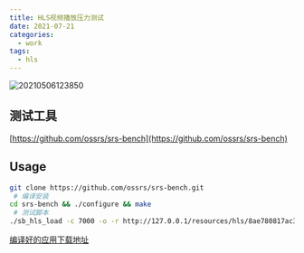 ```yaml
---
title: HLS视频播放压力测试
date: 2021-07-21
categories:
  - work
tags:
  - hls
---
```



![20210506123850](https://fastly.jsdelivr.net/gh/qbmzc/images/md/20210506123850.png)

<!-- more -->

## 测试工具 

[https://github.com/ossrs/srs-bench](https://github.com/ossrs/srs-bench) 

## Usage 

```bash 
git clone https://github.com/ossrs/srs-bench.git
 # 编译安装 
cd srs-bench && ./configure && make 
 # 测试脚本 
./sb_hls_load -c 7000 -o -r http://127.0.0.1/resources/hls/8ae780817ac3205d017ac6fb029d0004/8ae780817ac3205d017ac6fb029d0004_1080p.m3u8
```

[编译好的应用下载地址](https://gitee.com/snowyan/srs-bench)